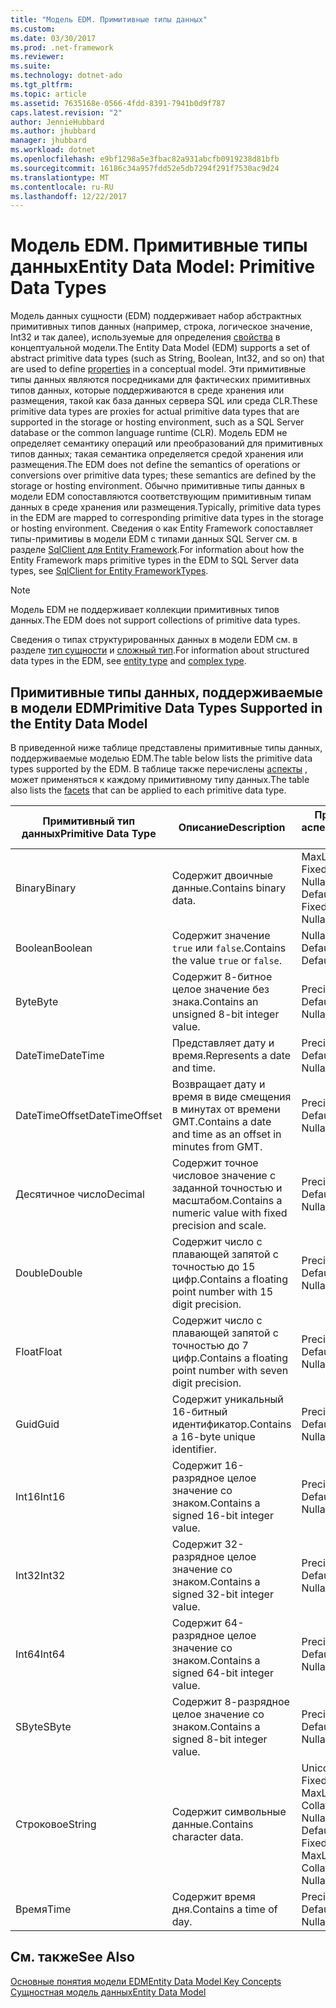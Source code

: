 ```yaml
---
title: "Модель EDM. Примитивные типы данных"
ms.custom: 
ms.date: 03/30/2017
ms.prod: .net-framework
ms.reviewer: 
ms.suite: 
ms.technology: dotnet-ado
ms.tgt_pltfrm: 
ms.topic: article
ms.assetid: 7635168e-0566-4fdd-8391-7941b0d9f787
caps.latest.revision: "2"
author: JennieHubbard
ms.author: jhubbard
manager: jhubbard
ms.workload: dotnet
ms.openlocfilehash: e9bf1298a5e3fbac82a931abcfb0919238d81bfb
ms.sourcegitcommit: 16186c34a957fdd52e5db7294f291f7530ac9d24
ms.translationtype: MT
ms.contentlocale: ru-RU
ms.lasthandoff: 12/22/2017
---
```

# <a name="entity-data-model-primitive-data-types"></a><span data-ttu-id="9e2fa-102">Модель EDM. Примитивные типы данных</span><span class="sxs-lookup"><span data-stu-id="9e2fa-102">Entity Data Model: Primitive Data Types</span></span>
<span data-ttu-id="9e2fa-103">Модель данных сущности (EDM) поддерживает набор абстрактных примитивных типов данных (например, строка, логическое значение, Int32 и так далее), используемые для определения [свойства](../../../../docs/framework/data/adonet/property.md) в концептуальной модели.</span><span class="sxs-lookup"><span data-stu-id="9e2fa-103">The Entity Data Model (EDM) supports a set of abstract primitive data types (such as String, Boolean, Int32, and so on) that are used to define [properties](../../../../docs/framework/data/adonet/property.md) in a conceptual model.</span></span> <span data-ttu-id="9e2fa-104">Эти примитивные типы данных являются посредниками для фактических примитивных типов данных, которые поддерживаются в среде хранения или размещения, такой как база данных сервера SQL или среда CLR.</span><span class="sxs-lookup"><span data-stu-id="9e2fa-104">These primitive data types are proxies for actual primitive data types that are supported in the storage or hosting environment, such as a SQL Server database or the common language runtime (CLR).</span></span> <span data-ttu-id="9e2fa-105">Модель EDM не определяет семантику операций или преобразований для примитивных типов данных; такая семантика определяется средой хранения или размещения.</span><span class="sxs-lookup"><span data-stu-id="9e2fa-105">The EDM does not define the semantics of operations or conversions over primitive data types; these semantics are defined by the storage or hosting environment.</span></span> <span data-ttu-id="9e2fa-106">Обычно примитивные типы данных в модели EDM сопоставляются соответствующим примитивным типам данных в среде хранения или размещения.</span><span class="sxs-lookup"><span data-stu-id="9e2fa-106">Typically, primitive data types in the EDM are mapped to corresponding primitive data types in the storage or hosting environment.</span></span> <span data-ttu-id="9e2fa-107">Сведения о как Entity Framework сопоставляет типы-примитивы в модели EDM с типами данных SQL Server см. в разделе [SqlClient для Entity Framework](../../../../docs/framework/data/adonet/ef/sqlclient-for-ef-types.md).</span><span class="sxs-lookup"><span data-stu-id="9e2fa-107">For information about how the Entity Framework maps primitive types in the EDM to SQL Server data types, see [SqlClient for Entity FrameworkTypes](../../../../docs/framework/data/adonet/ef/sqlclient-for-ef-types.md).</span></span>  
  
> [!NOTE]
>  <span data-ttu-id="9e2fa-108">Модель EDM не поддерживает коллекции примитивных типов данных.</span><span class="sxs-lookup"><span data-stu-id="9e2fa-108">The EDM does not support collections of primitive data types.</span></span>  
  
 <span data-ttu-id="9e2fa-109">Сведения о типах структурированных данных в модели EDM см. в разделе [тип сущности](../../../../docs/framework/data/adonet/entity-type.md) и [сложный тип](../../../../docs/framework/data/adonet/complex-type.md).</span><span class="sxs-lookup"><span data-stu-id="9e2fa-109">For information about structured data types in the EDM, see [entity type](../../../../docs/framework/data/adonet/entity-type.md) and [complex type](../../../../docs/framework/data/adonet/complex-type.md).</span></span>  
  
## <a name="primitive-data-types-supported-in-the-entity-data-model"></a><span data-ttu-id="9e2fa-110">Примитивные типы данных, поддерживаемые в модели EDM</span><span class="sxs-lookup"><span data-stu-id="9e2fa-110">Primitive Data Types Supported in the Entity Data Model</span></span>  
 <span data-ttu-id="9e2fa-111">В приведенной ниже таблице представлены примитивные типы данных, поддерживаемые моделью EDM.</span><span class="sxs-lookup"><span data-stu-id="9e2fa-111">The table below lists the primitive data types supported by the EDM.</span></span> <span data-ttu-id="9e2fa-112">В таблице также перечислены [аспекты](../../../../docs/framework/data/adonet/facet.md) , может применяться к каждому примитивному типу данных.</span><span class="sxs-lookup"><span data-stu-id="9e2fa-112">The table also lists the [facets](../../../../docs/framework/data/adonet/facet.md) that can be applied to each primitive data type.</span></span>  
  
|<span data-ttu-id="9e2fa-113">Примитивный тип данных</span><span class="sxs-lookup"><span data-stu-id="9e2fa-113">Primitive Data Type</span></span>|<span data-ttu-id="9e2fa-114">Описание</span><span class="sxs-lookup"><span data-stu-id="9e2fa-114">Description</span></span>|<span data-ttu-id="9e2fa-115">Применимые аспекты</span><span class="sxs-lookup"><span data-stu-id="9e2fa-115">Applicable Facets</span></span>|  
|-------------------------|-----------------|-----------------------|  
|<span data-ttu-id="9e2fa-116">Binary</span><span class="sxs-lookup"><span data-stu-id="9e2fa-116">Binary</span></span>|<span data-ttu-id="9e2fa-117">Содержит двоичные данные.</span><span class="sxs-lookup"><span data-stu-id="9e2fa-117">Contains binary data.</span></span>|<span data-ttu-id="9e2fa-118">MaxLength, FixedLength, Nullable, Default</span><span class="sxs-lookup"><span data-stu-id="9e2fa-118">MaxLength, FixedLength, Nullable, Default</span></span>|  
|<span data-ttu-id="9e2fa-119">Boolean</span><span class="sxs-lookup"><span data-stu-id="9e2fa-119">Boolean</span></span>|<span data-ttu-id="9e2fa-120">Содержит значение `true` или `false`.</span><span class="sxs-lookup"><span data-stu-id="9e2fa-120">Contains the value `true` or `false`.</span></span>|<span data-ttu-id="9e2fa-121">Nullable, Default</span><span class="sxs-lookup"><span data-stu-id="9e2fa-121">Nullable, Default</span></span>|  
|<span data-ttu-id="9e2fa-122">Byte</span><span class="sxs-lookup"><span data-stu-id="9e2fa-122">Byte</span></span>|<span data-ttu-id="9e2fa-123">Содержит 8-битное целое значение без знака.</span><span class="sxs-lookup"><span data-stu-id="9e2fa-123">Contains an unsigned 8-bit integer value.</span></span>|<span data-ttu-id="9e2fa-124">Precision, Nullable, Default</span><span class="sxs-lookup"><span data-stu-id="9e2fa-124">Precision, Nullable, Default</span></span>|  
|<span data-ttu-id="9e2fa-125">DateTime</span><span class="sxs-lookup"><span data-stu-id="9e2fa-125">DateTime</span></span>|<span data-ttu-id="9e2fa-126">Представляет дату и время.</span><span class="sxs-lookup"><span data-stu-id="9e2fa-126">Represents a date and time.</span></span>|<span data-ttu-id="9e2fa-127">Precision, Nullable, Default</span><span class="sxs-lookup"><span data-stu-id="9e2fa-127">Precision, Nullable, Default</span></span>|  
|<span data-ttu-id="9e2fa-128">DateTimeOffset</span><span class="sxs-lookup"><span data-stu-id="9e2fa-128">DateTimeOffset</span></span>|<span data-ttu-id="9e2fa-129">Возвращает дату и время в виде смещения в минутах от времени GMT.</span><span class="sxs-lookup"><span data-stu-id="9e2fa-129">Contains a date and time as an offset in minutes from GMT.</span></span>|<span data-ttu-id="9e2fa-130">Precision, Nullable, Default</span><span class="sxs-lookup"><span data-stu-id="9e2fa-130">Precision, Nullable, Default</span></span>|  
|<span data-ttu-id="9e2fa-131">Десятичное число</span><span class="sxs-lookup"><span data-stu-id="9e2fa-131">Decimal</span></span>|<span data-ttu-id="9e2fa-132">Содержит точное числовое значение с заданной точностью и масштабом.</span><span class="sxs-lookup"><span data-stu-id="9e2fa-132">Contains a numeric value with fixed precision and scale.</span></span>|<span data-ttu-id="9e2fa-133">Precision, Nullable, Default</span><span class="sxs-lookup"><span data-stu-id="9e2fa-133">Precision, Nullable, Default</span></span>|  
|<span data-ttu-id="9e2fa-134">Double</span><span class="sxs-lookup"><span data-stu-id="9e2fa-134">Double</span></span>|<span data-ttu-id="9e2fa-135">Содержит число с плавающей запятой с точностью до 15 цифр.</span><span class="sxs-lookup"><span data-stu-id="9e2fa-135">Contains a floating point number with 15 digit precision.</span></span>|<span data-ttu-id="9e2fa-136">Precision, Nullable, Default</span><span class="sxs-lookup"><span data-stu-id="9e2fa-136">Precision, Nullable, Default</span></span>|  
|<span data-ttu-id="9e2fa-137">Float</span><span class="sxs-lookup"><span data-stu-id="9e2fa-137">Float</span></span>|<span data-ttu-id="9e2fa-138">Содержит число с плавающей запятой с точностью до 7 цифр.</span><span class="sxs-lookup"><span data-stu-id="9e2fa-138">Contains a floating point number with seven digit precision.</span></span>|<span data-ttu-id="9e2fa-139">Precision, Nullable, Default</span><span class="sxs-lookup"><span data-stu-id="9e2fa-139">Precision, Nullable, Default</span></span>|  
|<span data-ttu-id="9e2fa-140">Guid</span><span class="sxs-lookup"><span data-stu-id="9e2fa-140">Guid</span></span>|<span data-ttu-id="9e2fa-141">Содержит уникальный 16-битный идентификатор.</span><span class="sxs-lookup"><span data-stu-id="9e2fa-141">Contains a 16-byte unique identifier.</span></span>|<span data-ttu-id="9e2fa-142">Precision, Nullable, Default</span><span class="sxs-lookup"><span data-stu-id="9e2fa-142">Precision, Nullable, Default</span></span>|  
|<span data-ttu-id="9e2fa-143">Int16</span><span class="sxs-lookup"><span data-stu-id="9e2fa-143">Int16</span></span>|<span data-ttu-id="9e2fa-144">Содержит 16-разрядное целое значение со знаком.</span><span class="sxs-lookup"><span data-stu-id="9e2fa-144">Contains a signed 16-bit integer value.</span></span>|<span data-ttu-id="9e2fa-145">Precision, Nullable, Default</span><span class="sxs-lookup"><span data-stu-id="9e2fa-145">Precision, Nullable, Default</span></span>|  
|<span data-ttu-id="9e2fa-146">Int32</span><span class="sxs-lookup"><span data-stu-id="9e2fa-146">Int32</span></span>|<span data-ttu-id="9e2fa-147">Содержит 32-разрядное целое значение со знаком.</span><span class="sxs-lookup"><span data-stu-id="9e2fa-147">Contains a signed 32-bit integer value.</span></span>|<span data-ttu-id="9e2fa-148">Precision, Nullable, Default</span><span class="sxs-lookup"><span data-stu-id="9e2fa-148">Precision, Nullable, Default</span></span>|  
|<span data-ttu-id="9e2fa-149">Int64</span><span class="sxs-lookup"><span data-stu-id="9e2fa-149">Int64</span></span>|<span data-ttu-id="9e2fa-150">Содержит 64-разрядное целое значение со знаком.</span><span class="sxs-lookup"><span data-stu-id="9e2fa-150">Contains a signed 64-bit integer value.</span></span>|<span data-ttu-id="9e2fa-151">Precision, Nullable, Default</span><span class="sxs-lookup"><span data-stu-id="9e2fa-151">Precision, Nullable, Default</span></span>|  
|<span data-ttu-id="9e2fa-152">SByte</span><span class="sxs-lookup"><span data-stu-id="9e2fa-152">SByte</span></span>|<span data-ttu-id="9e2fa-153">Содержит 8-разрядное целое значение со знаком.</span><span class="sxs-lookup"><span data-stu-id="9e2fa-153">Contains a signed 8-bit integer value.</span></span>|<span data-ttu-id="9e2fa-154">Precision, Nullable, Default</span><span class="sxs-lookup"><span data-stu-id="9e2fa-154">Precision, Nullable, Default</span></span>|  
|<span data-ttu-id="9e2fa-155">Строковое</span><span class="sxs-lookup"><span data-stu-id="9e2fa-155">String</span></span>|<span data-ttu-id="9e2fa-156">Содержит символьные данные.</span><span class="sxs-lookup"><span data-stu-id="9e2fa-156">Contains character data.</span></span>|<span data-ttu-id="9e2fa-157">Unicode, FixedLength, MaxLength, Collation, Precision, Nullable, Default</span><span class="sxs-lookup"><span data-stu-id="9e2fa-157">Unicode, FixedLength, MaxLength, Collation, Precision, Nullable, Default</span></span>|  
|<span data-ttu-id="9e2fa-158">Время</span><span class="sxs-lookup"><span data-stu-id="9e2fa-158">Time</span></span>|<span data-ttu-id="9e2fa-159">Содержит время дня.</span><span class="sxs-lookup"><span data-stu-id="9e2fa-159">Contains a time of day.</span></span>|<span data-ttu-id="9e2fa-160">Precision, Nullable, Default</span><span class="sxs-lookup"><span data-stu-id="9e2fa-160">Precision, Nullable, Default</span></span>|  
  
## <a name="see-also"></a><span data-ttu-id="9e2fa-161">См. также</span><span class="sxs-lookup"><span data-stu-id="9e2fa-161">See Also</span></span>  
 [<span data-ttu-id="9e2fa-162">Основные понятия модели EDM</span><span class="sxs-lookup"><span data-stu-id="9e2fa-162">Entity Data Model Key Concepts</span></span>](../../../../docs/framework/data/adonet/entity-data-model-key-concepts.md)  
 [<span data-ttu-id="9e2fa-163">Сущностная модель данных</span><span class="sxs-lookup"><span data-stu-id="9e2fa-163">Entity Data Model</span></span>](../../../../docs/framework/data/adonet/entity-data-model.md)
